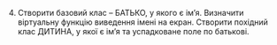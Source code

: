 4. Створити базовий клас – БАТЬКО, у якого є ім’я. Визначити віртуальну
функцію виведення імені на екран. Створити похідний клас ДИТИНА, у
якої є ім’я та успадковане поле по батькові.
